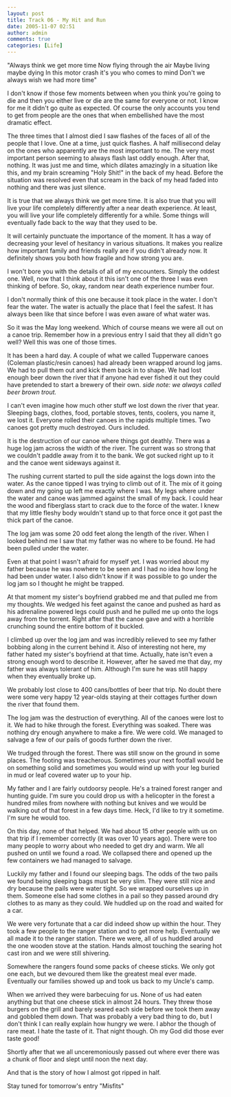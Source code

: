 ```yaml
---
layout: post
title: Track 06 - My Hit and Run
date: 2005-11-07 02:51
author: admin
comments: true
categories: [Life]
---
```

"Always think we get more time
Now flying through the air
Maybe living maybe dying
In this motor crash it&apos;s you who comes to mind
Don&apos;t we always wish we had more time"

I don&apos;t know if those few moments between when you think you&apos;re going to die and then you either live or die are the same for everyone or not.  I know for me it didn&apos;t go quite as expected.  Of course the only accounts you tend to get from people are the ones that when embellished have the most dramatic effect.

The three times that I almost died I saw flashes of the faces of all of the people that I love.  One at a time, just quick flashes.  A half millisecond delay on the ones who apparently are the most important to me.  The very most important person seeming to always flash last oddly enough.  After that, nothing.  It was just me and time, which dilates amazingly in a situation like this, and my brain screaming "Holy Shit!" in the back of my head.  Before the situation was resolved even that scream in the back of my head faded into nothing and there was just silence.

It is true that we always think we get more time.  It is also true that you will live your life completely differently after a near death experience.  At least, you will live your life completely differently for a while.  Some things will eventually fade back to the way that they used to be.

It will certainly punctuate the importance of the moment.  It has a way of decreasing your level of hesitancy in various situations.  It makes you realize how important family and friends really are if you didn&apos;t already now.  It definitely shows you both how fragile and how strong you are.

I won&apos;t bore you with the details of all of my encounters.  Simply the oddest one.  Well, now that I think about it this isn&apos;t one of the three I was even thinking of before.  So, okay, random near death experience number four.

I don&apos;t normally think of this one because it took place in the water.  I don&apos;t fear the water.  The water is actually the place that I feel the safest.  It has always been like that since before I was even aware of what water was.

So it was the May long weekend.  Which of course means we were all out on a canoe trip.  Remember how in a previous entry I said that they all didn&apos;t go well?  Well this was one of those times.

It has been a hard day.  A couple of what we called Tupperware canoes (Coleman plastic/resin canoes) had already been wrapped around log jams.  We had to pull them out and kick them back in to shape.  We had lost enough beer down the river that if anyone had ever fished it out they could have pretended to start a brewery of their own.  *side note:  we always called beer brown trout.*

I can&apos;t even imagine how much other stuff we lost down the river that year.  Sleeping bags, clothes, food, portable stoves, tents, coolers, you name it, we lost it.  Everyone rolled their canoes in the rapids multiple times.  Two canoes got pretty much destroyed.  Ours included.

It is the destruction of our canoe where things got deathly.  There was a huge log jam across the width of the river.  The current was so strong that we couldn&apos;t paddle away from it to the bank.  We got sucked right up to it and the canoe went sideways against it.

The rushing current started to pull the side against the logs down into the water.  As the canoe tipped I was trying to climb out of it.  The mix of it going down and my going up left me exactly where I was.  My legs where under the water and canoe was jammed against the small of my back.  I could hear the wood and fiberglass start to crack due to the force of the water.  I knew that my little fleshy body wouldn&apos;t stand up to that force once it got past the thick part of the canoe.

The log jam was some 20 odd feet along the length of the river.  When I looked behind me I saw that my father was no where to be found.  He had been pulled under the water.

Even at that point I wasn&apos;t afraid for myself yet.  I was worried about my father because he was nowhere to be seen and I had no idea how long he had been under water.  I also didn&apos;t know if it was possible to go under the log jam so I thought he might be trapped.

At that moment my sister&apos;s boyfriend grabbed me and that pulled me from my thoughts.  We wedged his feet against the canoe and pushed as hard as his adrenaline powered legs could push and he pulled me up onto the logs away from the torrent.  Right after that the canoe gave and with a horrible crunching sound the entire bottom of it buckled.

I climbed up over the log jam and was incredibly relieved to see my father bobbing along in the current behind it.  Also of interesting not here, my father hated my sister&apos;s boyfriend at that time.  Actually, hate isn&apos;t even a strong enough word to describe it.  However, after he saved me that day, my father was always tolerant of him.  Although I&apos;m sure he was still happy when they eventually broke up.

We probably lost close to 400 cans/bottles of beer that trip.  No doubt there were some very happy 12 year-olds staying at their cottages further down the river that found them.

The log jam was the destruction of everything.  All of the canoes were lost to it.  We had to hike through the forest.  Everything was soaked.  There was nothing dry enough anywhere to make a fire.  We were cold.  We managed to salvage a few of our pails of goods further down the river.  

We trudged through the forest.  There was still snow on the ground in some places.  The footing was treacherous.  Sometimes your next footfall would be on something solid and sometimes you would wind up with your leg buried in mud or leaf covered water up to your hip.

My father and I are fairly outdoorsy people.  He&apos;s a trained forest ranger and hunting guide.  I&apos;m sure you could drop us with a helicopter in the forest a hundred miles from nowhere with nothing but knives and we would be walking out of that forest in a few days time.  Heck, I&apos;d like to try it sometime.  I&apos;m sure he would too.

On this day, none of that helped.  We had about 15 other people with us on that trip if I remember correctly (it was over 10 years ago).  There were too many people to worry about who needed to get dry and warm.  We all pushed on until we found a road.  We collapsed there and opened up the few containers we had managed to salvage.

Luckily my father and I found our sleeping bags.  The odds of the two pails we found being sleeping bags must be very slim.  They were still nice and dry because the pails were water tight.  So we wrapped ourselves up in them.  Someone else had some clothes in a pail so they passed around dry clothes to as many as they could.  We huddled up on the road and waited for a car.

We were very fortunate that a car did indeed show up within the hour.  They took a few people to the ranger station and to get more help.  Eventually we all made it to the ranger station.  There we were, all of us huddled around the one wooden stove at the station.  Hands almost touching the searing hot cast iron and we were still shivering.

Somewhere the rangers found some packs of cheese sticks.  We only got one each, but we devoured them like the greatest meal ever made.  Eventually our families showed up and took us back to my Uncle&apos;s camp.

When we arrived they were barbecuing for us.  None of us had eaten anything but that one cheese stick in almost 24 hours.  They threw those burgers on the grill and barely seared each side before we took them away and gobbled them down.  That was probably a very bad thing to do, but I don&apos;t think I can really explain how hungry we were.  I abhor the though of rare meat.  I hate the taste of it.  That night though.  Oh my God did those ever taste good!

Shortly after that we all unceremoniously passed out where ever there was a chunk of floor and slept until noon the next day.

And that is the story of how I almost got ripped in half.

Stay tuned for tomorrow&apos;s entry "Misfits"
